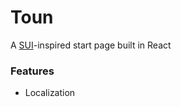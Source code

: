 # Toun
A [SUI](https://github.com/jeroenpardon/sui)-inspired start page built in React

### Features
- Localization